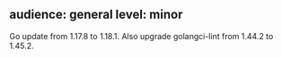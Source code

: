 audience: general
level: minor
---
Go update from 1.17.8 to 1.18.1. Also upgrade golangci-lint from 1.44.2 to 1.45.2.
